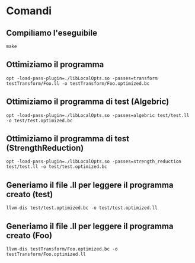 # Comandi

## Compiliamo l'eseguibile

    make

## Ottimiziamo il programma

    opt -load-pass-plugin=./libLocalOpts.so -passes=transform testTransform/Foo.ll -o testTransform/Foo.optimized.bc

## Ottimiziamo il programma di test (Algebric)

    opt -load-pass-plugin=./libLocalOpts.so -passes=algebric test/test.ll -o test/test.optimized.bc
    
## Ottimiziamo il programma di test (StrengthReduction)

    opt -load-pass-plugin=./libLocalOpts.so -passes=strength_reduction test/test.ll -o test/test.optimized.bc

## Generiamo il file .ll per leggere il programma creato (test)

    llvm-dis test/test.optimized.bc -o test/test.optimized.ll

## Generiamo il file .ll per leggere il programma creato (Foo)

    llvm-dis testTransform/Foo.optimized.bc -o testTransform/Foo.optimized.ll